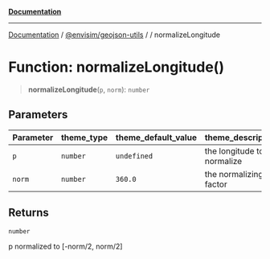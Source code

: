 [**Documentation**](../../../README.md)

---

[Documentation](../../../README.md) / [@envisim/geojson-utils](../README.md) / [](../README.md) / normalizeLongitude

# Function: normalizeLongitude()

> **normalizeLongitude**(`p`, `norm`): `number`

## Parameters

| Parameter | theme_type | theme_default_value | theme_description          |
| --------- | ---------- | ------------------- | -------------------------- |
| `p`       | `number`   | `undefined`         | the longitude to normalize |
| `norm`    | `number`   | `360.0`             | the normalizing factor     |

## Returns

`number`

p normalized to [-norm/2, norm/2]
